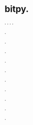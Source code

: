 # bitpy.
.
.
.
.












.






















































.
























.



























.

















































































.































































.































































































.















.


































































.





































































.
